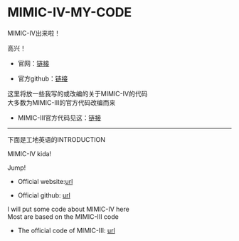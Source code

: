 # MIMIC-IV-MY-CODE

MIMIC-IV出来啦！

高兴！

* 官网：[链接](https://mimic-iv.mit.edu/)

* 官方github：[链接](https://github.com/MIT-LCP/mimic-iv)


这里将放一些我写的或改编的关于MIMIC-IV的代码  
大多数为MIMIC-III的官方代码改编而来

* MIMIC-III官方代码见这：[链接](https://github.com/MIT-LCP/mimic-code)  

---------------------------------------------------------
下面是工地英语的INTRODUCTION

MIMIC-IV kida!

Jump!

* Official website:[url](https://mimic-iv.mit.edu/)

* Official github: [url](https://github.com/MIT-LCP/mimic-iv)


I will put some code about MIMIC-IV here  
Most are based on the MIMIC-III code

* The official code of MIMIC-III: [url](https://github.com/MIT-LCP/mimic-code)
